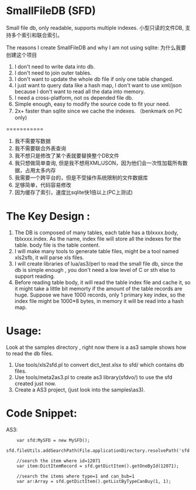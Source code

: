 SmallFileDB  (SFD)
===========

Small file db, only readable, supports multiple indexes. 小型只读的文件DB, 支持多个索引和联合索引。

The reasons I create SmallFileDB and why I am not using  sqlite: 为什么我要创建这个项目

1. I don't need to write data into db.
2. I don't need to join outer tables.
3. I don't want to update the whole db file if only one table changed.
4. I just want to query data like a hash map,  I don't want to use xml/json because I don't want to read all the data into memory.
5. I need a cross-platform, not os depended file db.
6. Simple enough, easy to modify the source code to fit your need.
7. 2x+ faster than sqlite since we cache the indexes. （benkmark on PC only)

===========
1. 我不需要写数据
2. 我不需要联合外表查询
3. 我不想只是修改了某个表就要替换整个DB文件
4. 我只想做简单查询, 但是我不想用XML/JSON，因为他们会一次性加载所有数据，占用太多内存
5. 我需要一个跨平台的，但是不受操作系统限制的文件数据库
6. 足够简单，代码容易修改
7. 因为缓存了索引，速度比sqlite快1倍以上(PC上测试)


The Key Design :
===========

1. The DB is composed of many tables, each table has a tblxxxx.body, tblxxxx.index.  As the name,  index file will store all the indexes for the table. body file is the table content.
2. I will make many tools to generate table files, might  be a tool named xls2sfb, it will parse xls files.
3. I will create libraries of lua/as3/perl to read the small file db, since the db is simple enough , you don't need a low level of C or sth else to support reading.
4. Before reading table body, it will read the table index file and cache it, so it might take a little bit memorty if the amount of the table records are huge. Suppose we have 1000 records, only 1 primary key index,  so the index file might be 1000*8 bytes, in memory it will be read into a hash map.

Usage:
===========
Look at the samples directory  , right now there is a as3 sample shows how to read the db files.

1. Use tools/xls2sfd.pl to convert dict_test.xlsx to sfd/ which contains db files.
2. Use tools/meta2as3.pl to create as3 library(sfdvo/) to use the sfd  created just now.
3. Create a AS3 project, (just look into the samples\as3).

Code Snippet:
===========

AS3:

  		var sfd:MySFD = new MySFD();
		sfd.fileUtils.addSearchPath(File.applicationDirectory.resolvePath('sfd'));
		
		//search the item where id=12071
		var item:DictItemRecord = sfd.getDictItem().getOneById(12071);
		
		//search the items where type=1 and can_bub=1
		var ar:Array = sfd.getDictItem().getListByTypeCanBuy(1, 1);






